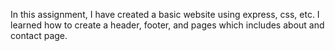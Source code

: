 In this assignment, I have created a basic website using express, css, etc. I learned how to create a header, footer, and pages which includes about and contact page.
